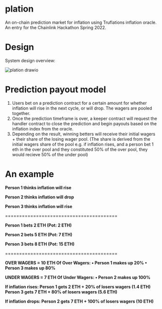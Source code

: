 # plation

An on-chain prediction market for inflation using Truflations inflation oracle. An entry for the Chainlink Hackathon Spring 2022.

# Design
System design overview:

![plation drawio](https://user-images.githubusercontent.com/59070507/168420979-c52a03ea-cea3-48cb-b524-552924c4f152.png)

# Prediction payout model
1. Users bet on a prediction contract for a certain amount for whether inflation will rise in the next cycle, or will drop. The wagers are pooled together.
2. Once the prediction timeframe is over, a keeper contract will request the handler contract to close the prediction and begin payouts based on the inflation index from the oracle.
3. Depending on the result, winning betters will receive their initial wagers + their share of the losing wager pool. (The share is derived from the initial wagers share of the pool e.g. if inflation rises, and a person bet 1 eth in the over pool and they constituted 50% of the over pool, they would recieve 50% of the under pool)

# An example
**Person 1 thinks inflation will rise**

**Person 2 thinks inflation will drop**

**Person 3 thinks inflation will rise**

========================================

**Person 1 bets 2 ETH (Pot: 2 ETH)**

**Person 2 bets 5 ETH (Pot: 7 ETH)**

**Person 3 bets 8 ETH (Pot: 15 ETH)**

========================================

**OVER WAGERS = 10 ETH
	Of Over Wagers:
    • Person 1 makes up 20%
    • Person 3 makes up 80%**

**UNDER WAGERS = 7 ETH
	Of Under Wagers:
    • Person 2 makes up 100%**

**If inflation rises: 
	Person 1 gets 2 ETH + 20% of losers wagers (1.4 ETH)
	Person 3 gets 7 ETH + 80% of losers wagers (5.6 ETH)**
  
**If inflation drops:
	Person 2 gets 7 ETH + 100% of losers wagers (10 ETH)**
